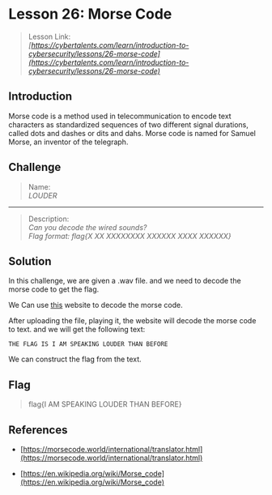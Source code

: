 # Lesson 26: Morse Code

> Lesson Link:\
> *[https://cybertalents.com/learn/introduction-to-cybersecurity/lessons/26-morse-code](https://cybertalents.com/learn/introduction-to-cybersecurity/lessons/26-morse-code)*

## Introduction

Morse code is a method used in telecommunication to encode text characters as standardized sequences of two different signal durations, called dots and dashes or dits and dahs. Morse code is named for Samuel Morse, an inventor of the telegraph.

## Challenge

> Name:\
> *LOUDER*

---

> Description:\
> *Can you decode the wired sounds?*\
> *Flag format: flag{X XX XXXXXXXX XXXXXX XXXX XXXXXX}*

## Solution

In this challenge, we are given a .wav file. and we need to decode the morse code to get the flag.

We Can use [this](https://morsecode.world/international/decoder/audio-decoder-adaptive.html) website to decode the morse code.

After uploading the file, playing it, the website will decode the morse code to text. and we will get the following text:

```text
THE FLAG IS I AM SPEAKING LOUDER THAN BEFORE
```

We can construct the flag from the text.

## Flag

> flag{I AM SPEAKING LOUDER THAN BEFORE}

## References

- [https://morsecode.world/international/translator.html](https://morsecode.world/international/translator.html)

- [https://en.wikipedia.org/wiki/Morse_code](https://en.wikipedia.org/wiki/Morse_code)
